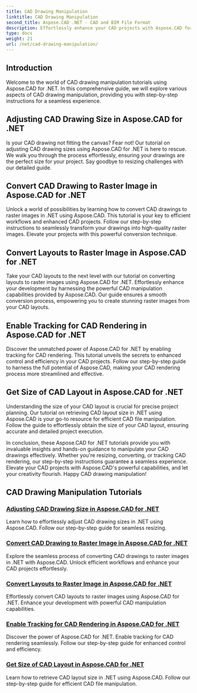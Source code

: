 ```yaml
---
title: CAD Drawing Manipulation
linktitle: CAD Drawing Manipulation
second_title: Aspose.CAD .NET - CAD and BIM File Format
description: Effortlessly enhance your CAD projects with Aspose.CAD for .NET tutorials. Resize, convert, and optimize CAD drawings seamlessly with our step-by-step guides.
type: docs
weight: 21
url: /net/cad-drawing-manipulation/
---
```


## Introduction

Welcome to the world of CAD drawing manipulation tutorials using Aspose.CAD for .NET. In this comprehensive guide, we will explore various aspects of CAD drawing manipulation, providing you with step-by-step instructions for a seamless experience.

## Adjusting CAD Drawing Size in Aspose.CAD for .NET

Is your CAD drawing not fitting the canvas? Fear not! Our tutorial on adjusting CAD drawing sizes using Aspose.CAD for .NET is here to rescue. We walk you through the process effortlessly, ensuring your drawings are the perfect size for your project. Say goodbye to resizing challenges with our detailed guide.

## Convert CAD Drawing to Raster Image in Aspose.CAD for .NET

Unlock a world of possibilities by learning how to convert CAD drawings to raster images in .NET using Aspose.CAD. This tutorial is your key to efficient workflows and enhanced CAD projects. Follow our step-by-step instructions to seamlessly transform your drawings into high-quality raster images. Elevate your projects with this powerful conversion technique.

## Convert Layouts to Raster Image in Aspose.CAD for .NET

Take your CAD layouts to the next level with our tutorial on converting layouts to raster images using Aspose.CAD for .NET. Effortlessly enhance your development by harnessing the powerful CAD manipulation capabilities provided by Aspose.CAD. Our guide ensures a smooth conversion process, empowering you to create stunning raster images from your CAD layouts.

## Enable Tracking for CAD Rendering in Aspose.CAD for .NET

Discover the unmatched power of Aspose.CAD for .NET by enabling tracking for CAD rendering. This tutorial unveils the secrets to enhanced control and efficiency in your CAD projects. Follow our step-by-step guide to harness the full potential of Aspose.CAD, making your CAD rendering process more streamlined and effective.

## Get Size of CAD Layout in Aspose.CAD for .NET

Understanding the size of your CAD layout is crucial for precise project planning. Our tutorial on retrieving CAD layout size in .NET using Aspose.CAD is your go-to resource for efficient CAD file manipulation. Follow the guide to effortlessly obtain the size of your CAD layout, ensuring accurate and detailed project execution.

In conclusion, these Aspose.CAD for .NET tutorials provide you with invaluable insights and hands-on guidance to manipulate your CAD drawings effectively. Whether you're resizing, converting, or tracking CAD rendering, our step-by-step instructions guarantee a seamless experience. Elevate your CAD projects with Aspose.CAD's powerful capabilities, and let your creativity flourish. Happy CAD drawing manipulation!
## CAD Drawing Manipulation Tutorials
### [Adjusting CAD Drawing Size in Aspose.CAD for .NET](./adjust-cad-drawing-size/)
Learn how to effortlessly adjust CAD drawing sizes in .NET using Aspose.CAD. Follow our step-by-step guide for seamless resizing.
### [Convert CAD Drawing to Raster Image in Aspose.CAD for .NET](./convert-cad-drawing-to-raster-image/)
Explore the seamless process of converting CAD drawings to raster images in .NET with Aspose.CAD. Unlock efficient workflows and enhance your CAD projects effortlessly.
### [Convert Layouts to Raster Image in Aspose.CAD for .NET](./convert-layouts-to-raster-image/)
Effortlessly convert CAD layouts to raster images using Aspose.CAD for .NET. Enhance your development with powerful CAD manipulation capabilities.
### [Enable Tracking for CAD Rendering in Aspose.CAD for .NET](./enable-tracking-for-cad-rendering/)
Discover the power of Aspose.CAD for .NET. Enable tracking for CAD rendering seamlessly. Follow our step-by-step guide for enhanced control and efficiency.
### [Get Size of CAD Layout in Aspose.CAD for .NET](./get-size-of-cad-layout/)
Learn how to retrieve CAD layout size in .NET using Aspose.CAD. Follow our step-by-step guide for efficient CAD file manipulation.